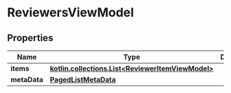 
# ReviewersViewModel

## Properties
Name | Type | Description | Notes
------------ | ------------- | ------------- | -------------
**items** | [**kotlin.collections.List&lt;ReviewerItemViewModel&gt;**](ReviewerItemViewModel.md) |  |  [optional]
**metaData** | [**PagedListMetaData**](PagedListMetaData.md) |  |  [optional]



